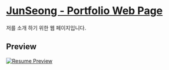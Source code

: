 # [JunSeong - Portfolio Web Page](https://https://hengmo.github.io/)

저를 소개 하기 위한 웹 페이지입니다.

## Preview

[![Resume Preview](https://user-images.githubusercontent.com/35620465/43684249-a9c19ff4-98d7-11e8-9c6f-8cb1a8ad7f20.PNG)](https://https://hengmo.github.io/)
